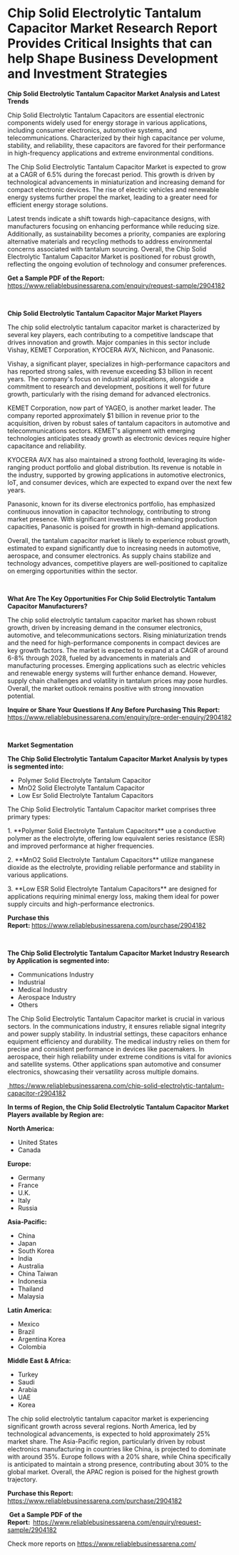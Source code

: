 <p><h1>Chip Solid Electrolytic Tantalum Capacitor Market Research Report Provides Critical Insights that can help Shape Business Development and Investment Strategies</h1></p><p><strong>Chip Solid Electrolytic Tantalum Capacitor Market Analysis and Latest Trends</strong></p>
<p><p>Chip Solid Electrolytic Tantalum Capacitors are essential electronic components widely used for energy storage in various applications, including consumer electronics, automotive systems, and telecommunications. Characterized by their high capacitance per volume, stability, and reliability, these capacitors are favored for their performance in high-frequency applications and extreme environmental conditions.</p><p>The Chip Solid Electrolytic Tantalum Capacitor Market is expected to grow at a CAGR of 6.5% during the forecast period. This growth is driven by technological advancements in miniaturization and increasing demand for compact electronic devices. The rise of electric vehicles and renewable energy systems further propel the market, leading to a greater need for efficient energy storage solutions.</p><p>Latest trends indicate a shift towards high-capacitance designs, with manufacturers focusing on enhancing performance while reducing size. Additionally, as sustainability becomes a priority, companies are exploring alternative materials and recycling methods to address environmental concerns associated with tantalum sourcing. Overall, the Chip Solid Electrolytic Tantalum Capacitor Market is positioned for robust growth, reflecting the ongoing evolution of technology and consumer preferences.</p></p>
<p><strong>Get a Sample PDF of the Report:&nbsp;</strong> <a href="https://www.reliablebusinessarena.com/enquiry/request-sample/2904182?utm_campaign=2294&utm_medium=2&utm_source=Github&utm_content=ia&utm_term=11032025&utm_id=chip-solid-electrolytic-tantalum-capacitor">https://www.reliablebusinessarena.com/enquiry/request-sample/2904182</a></p>
<p>&nbsp;</p>
<p><strong>Chip Solid Electrolytic Tantalum Capacitor Major Market Players</strong></p>
<p><p>The chip solid electrolytic tantalum capacitor market is characterized by several key players, each contributing to a competitive landscape that drives innovation and growth. Major companies in this sector include Vishay, KEMET Corporation, KYOCERA AVX, Nichicon, and Panasonic.</p><p>Vishay, a significant player, specializes in high-performance capacitors and has reported strong sales, with revenue exceeding $3 billion in recent years. The company's focus on industrial applications, alongside a commitment to research and development, positions it well for future growth, particularly with the rising demand for advanced electronics.</p><p>KEMET Corporation, now part of YAGEO, is another market leader. The company reported approximately $1 billion in revenue prior to the acquisition, driven by robust sales of tantalum capacitors in automotive and telecommunications sectors. KEMET's alignment with emerging technologies anticipates steady growth as electronic devices require higher capacitance and reliability.</p><p>KYOCERA AVX has also maintained a strong foothold, leveraging its wide-ranging product portfolio and global distribution. Its revenue is notable in the industry, supported by growing applications in automotive electronics, IoT, and consumer devices, which are expected to expand over the next few years.</p><p>Panasonic, known for its diverse electronics portfolio, has emphasized continuous innovation in capacitor technology, contributing to strong market presence. With significant investments in enhancing production capacities, Panasonic is poised for growth in high-demand applications.</p><p>Overall, the tantalum capacitor market is likely to experience robust growth, estimated to expand significantly due to increasing needs in automotive, aerospace, and consumer electronics. As supply chains stabilize and technology advances, competitive players are well-positioned to capitalize on emerging opportunities within the sector.</p></p>
<p>&nbsp;</p>
<p><strong>What Are The Key Opportunities For Chip Solid Electrolytic Tantalum Capacitor Manufacturers?</strong></p>
<p><p>The chip solid electrolytic tantalum capacitor market has shown robust growth, driven by increasing demand in the consumer electronics, automotive, and telecommunications sectors. Rising miniaturization trends and the need for high-performance components in compact devices are key growth factors. The market is expected to expand at a CAGR of around 6-8% through 2028, fueled by advancements in materials and manufacturing processes. Emerging applications such as electric vehicles and renewable energy systems will further enhance demand. However, supply chain challenges and volatility in tantalum prices may pose hurdles. Overall, the market outlook remains positive with strong innovation potential.</p></p>
<p><strong>Inquire or Share Your Questions If Any Before Purchasing This Report:</strong> <a href="https://www.reliablebusinessarena.com/enquiry/pre-order-enquiry/2904182?utm_campaign=2294&utm_medium=2&utm_source=Github&utm_content=ia&utm_term=11032025&utm_id=chip-solid-electrolytic-tantalum-capacitor">https://www.reliablebusinessarena.com/enquiry/pre-order-enquiry/2904182</a></p>
<p>&nbsp;</p>
<p><strong>Market Segmentation</strong></p>
<p><strong>The Chip Solid Electrolytic Tantalum Capacitor Market Analysis by types is segmented into:</strong></p>
<p><ul><li>Polymer Solid Electrolyte Tantalum Capacitor</li><li>MnO2 Solid Electrolyte Tantalum Capacitor</li><li>Low Esr Solid Electrolyte Tantalum Capacitors</li></ul></p>
<p><p>The Chip Solid Electrolytic Tantalum Capacitor market comprises three primary types: </p><p>1. **Polymer Solid Electrolyte Tantalum Capacitors** use a conductive polymer as the electrolyte, offering low equivalent series resistance (ESR) and improved performance at higher frequencies. </p><p>2. **MnO2 Solid Electrolyte Tantalum Capacitors** utilize manganese dioxide as the electrolyte, providing reliable performance and stability in various applications.</p><p>3. **Low ESR Solid Electrolyte Tantalum Capacitors** are designed for applications requiring minimal energy loss, making them ideal for power supply circuits and high-performance electronics.</p></p>
<p><strong>Purchase this Report:&nbsp;</strong><a href="https://www.reliablebusinessarena.com/purchase/2904182?utm_campaign=2294&utm_medium=2&utm_source=Github&utm_content=ia&utm_term=11032025&utm_id=chip-solid-electrolytic-tantalum-capacitor">https://www.reliablebusinessarena.com/purchase/2904182</a></p>
<p>&nbsp;</p>
<p><strong>The Chip Solid Electrolytic Tantalum Capacitor Market Industry Research by Application is segmented into:</strong></p>
<p><ul><li>Communications Industry</li><li>Industrial</li><li>Medical Industry</li><li>Aerospace Industry</li><li>Others</li></ul></p>
<p><p>The Chip Solid Electrolytic Tantalum Capacitor market is crucial in various sectors. In the communications industry, it ensures reliable signal integrity and power supply stability. In industrial settings, these capacitors enhance equipment efficiency and durability. The medical industry relies on them for precise and consistent performance in devices like pacemakers. In aerospace, their high reliability under extreme conditions is vital for avionics and satellite systems. Other applications span automotive and consumer electronics, showcasing their versatility across multiple domains.</p></p>
<p><a href="https://www.reliablebusinessarena.com/chip-solid-electrolytic-tantalum-capacitor-r2904182?utm_campaign=2294&utm_medium=2&utm_source=Github&utm_content=ia&utm_term=11032025&utm_id=chip-solid-electrolytic-tantalum-capacitor">&nbsp;https://www.reliablebusinessarena.com/chip-solid-electrolytic-tantalum-capacitor-r2904182</a></p>
<p><strong>In terms of Region, the Chip Solid Electrolytic Tantalum Capacitor Market Players available by Region are:</strong></p>
<p>
    <p> <strong> North America: </strong>
        <ul>
            <li>United States</li>
            <li>Canada</li>
        </ul>
        </p> 
    <p> <strong> Europe: </strong>
        <ul>
            <li>Germany</li>
            <li>France</li>
            <li>U.K.</li>
            <li>Italy</li>
            <li>Russia</li>
        </ul>
        </p> 
    <p> <strong> Asia-Pacific: </strong>
        <ul>
            <li>China</li>
            <li>Japan</li>
            <li>South Korea</li>
            <li>India</li>
            <li>Australia</li>
            <li>China Taiwan</li>
            <li>Indonesia</li>
            <li>Thailand</li>
            <li>Malaysia</li>
        </ul>
        </p> 
    <p> <strong> Latin America: </strong>
        <ul>
            <li>Mexico</li>
            <li>Brazil</li>
            <li>Argentina Korea</li>
            <li>Colombia</li>
        </ul>
        </p> 
    <p> <strong> Middle East & Africa: </strong>
        <ul>
            <li>Turkey</li>
            <li>Saudi</li>
            <li>Arabia</li>
            <li>UAE</li>
            <li>Korea</li>
        </ul>
    </p>
    </p>
<p><p>The chip solid electrolytic tantalum capacitor market is experiencing significant growth across several regions. North America, led by technological advancements, is expected to hold approximately 25% market share. The Asia-Pacific region, particularly driven by robust electronics manufacturing in countries like China, is projected to dominate with around 35%. Europe follows with a 20% share, while China specifically is anticipated to maintain a strong presence, contributing about 30% to the global market. Overall, the APAC region is poised for the highest growth trajectory.</p></p>
<p><strong>Purchase this Report: </strong><a href="https://www.reliablebusinessarena.com/purchase/2904182?utm_campaign=2294&utm_medium=2&utm_source=Github&utm_content=ia&utm_term=11032025&utm_id=chip-solid-electrolytic-tantalum-capacitor">https://www.reliablebusinessarena.com/purchase/2904182</a></p>
<p>&nbsp;<strong>Get a Sample PDF of the Report:&nbsp;&nbsp;</strong><a href="https://www.reliablebusinessarena.com/enquiry/request-sample/2904182?utm_campaign=2294&utm_medium=2&utm_source=Github&utm_content=ia&utm_term=11032025&utm_id=chip-solid-electrolytic-tantalum-capacitor">https://www.reliablebusinessarena.com/enquiry/request-sample/2904182</a></p>
<p><strong></strong></p>
<p>Check more reports on <a href="https://www.reliablebusinessarena.com/?utm_campaign=2294&utm_medium=2&utm_source=Github&utm_content=ia&utm_term=11032025&utm_id=chip-solid-electrolytic-tantalum-capacitor">https://www.reliablebusinessarena.com/</a></p>